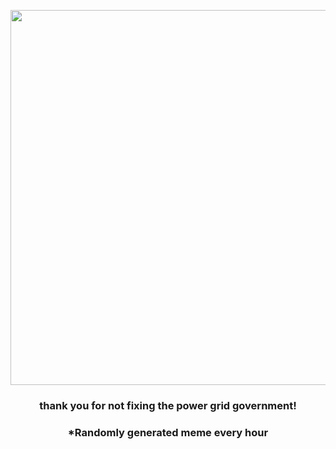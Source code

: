 <p align="center">
        <img src="https://i.redd.it/l23os9czmlz81.gif" width="600" height="600">
        </p>
        <h3 align="center">thank you for not fixing the power grid government!</h3>
        <h3 align="center">*Randomly generated meme every hour</h3>
    
